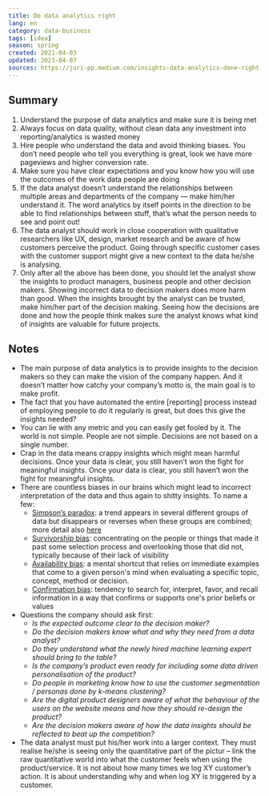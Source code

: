 ```yaml
---
title: Do data analytics right
lang: en
category: data-business
tags: [idea]
season: spring
created: 2021-04-03
updated: 2023-04-07
sources: https://juri-pp.medium.com/insights-data-analytics-done-right-271771ddaa2
---
```


## Summary
1.  Understand the purpose of data analytics and make sure it is being met
2.  Always focus on data quality, without clean data any investment into reporting/analytics is wasted money
3.  Hire people who understand the data and avoid thinking biases. You don’t need people who tell you everything is great, look we have more pageviews and higher conversion rate.
4.  Make sure you have clear expectations and you know how you will use the outcomes of the work data people are doing
5.  If the data analyst doesn’t understand the relationships between multiple areas and departments of the company — make him/her understand it. The word analytics by itself points in the direction to be able to find relationships between stuff, that’s what the person needs to see and point out!
6.  The data analyst should work in close cooperation with qualitative researchers like UX, design, market research and be aware of how customers perceive the product. Going through specific customer cases with the customer support might give a new context to the data he/she is analysing.
7.  Only after all the above has been done, you should let the analyst show the insights to product managers, business people and other decision makers. Showing incorrect data to decision makers does more harm than good. When the insights brought by the analyst can be trusted, make him/her part of the decision making. Seeing how the decisions are done and how the people think makes sure the analyst knows what kind of insights are valuable for future projects.

## Notes
- The main purpose of data analytics is to provide insights to the decision makers so they can make the vision of the company happen. And it doesn’t matter how catchy your company’s motto is, the main goal is to make profit.
- The fact that you have automated the entire \[reporting\] process instead of employing people to do it regularly is great, but does this give the insights needed?
- You can lie with any metric and you can easily get fooled by it. The world is not simple. People are not simple. Decisions are not based on a single number.
- Crap in the data means crappy insights which might mean harmful decisions. Once your data is clear, you still haven’t won the fight for meaningful insights. Once your data is clear, you still haven’t won the fight for meaningful insights.
- There are countless biases in our brains which might lead to incorrect interpretation of the data and thus again to shitty insights. To name a few:
	- [Simpson’s paradox](https://en.wikipedia.org/wiki/Simpson%27s_paradox): a trend appears in several different groups of data but disappears or reverses when these groups are combined; more detail also [here](https://towardsdatascience.com/simpsons-paradox-how-to-prove-two-opposite-arguments-using-one-dataset-1c9c917f5ff9)
	- [Survivorship bias](https://en.wikipedia.org/wiki/Survivorship_bias): concentrating on the people or things that made it past some selection process and overlooking those that did not, typically because of their lack of visibility
	- [Availability bias](https://en.wikipedia.org/wiki/Availability_heuristic): a mental shortcut that relies on immediate examples that come to a given person's mind when evaluating a specific topic, concept, method or decision.
	- [Confirmation bias](https://en.wikipedia.org/wiki/Confirmation_bias): tendency to search for, interpret, favor, and recall information in a way that confirms or supports one's prior beliefs or values
- Questions the company should ask first:
	- _Is the expected outcome clear to the decision maker?_
	- _Do the decision makers know what and why they need from a data analyst?_
	- _Do they understand what the newly hired machine learning expert should bring to the table?_
	- _Is the company’s product even ready for including some data driven personalisation of the product?_
	- _Do people in marketing know how to use the customer segmentation / personas done by k-means clustering?_
	- _Are the digital product designers aware of what the behaviour of the users on the website means and how they should re-design the product?_
	- _Are the decision makers aware of how the data insights should be reflected to beat up the competition?_
- The data analyst must put his/her work into a larger context. They must realise he/she is seeing only the quantitative part of the pictur – link the raw quantitative world into what the customer feels when using the product/service. It is not about how many times we log XY customer’s action. It is about understanding why and when log XY is triggered by a customer.